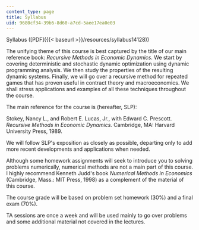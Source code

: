 ```yaml
---
content_type: page
title: Syllabus
uid: 9680cf34-39b6-8d60-a7cd-5aee17ea0e03
---
```


Syllabus ([PDF]({{< baseurl >}}/resources/syllabus14128))

The unifying theme of this course is best captured by the title of our main reference book: _Recursive Methods in Economic Dynamics_. We start by covering deterministic and stochastic dynamic optimization using dynamic programming analysis. We then study the properties of the resulting dynamic systems. Finally, we will go over a recursive method for repeated games that has proven useful in contract theory and macroeconomics. We shall stress applications and examples of all these techniques throughout the course.

The main reference for the course is (hereafter, SLP):

Stokey, Nancy L., and Robert E. Lucas, Jr., with Edward C. Prescott. _Recursive Methods in Economic Dynamics._ Cambridge, MA: Harvard University Press, 1989.

We will follow SLP's exposition as closely as possible, departing only to add more recent developments and applications when needed.

Although some homework assignments will seek to introduce you to solving problems numerically, numerical methods are not a main part of this course. I highly recommend Kenneth Judd's book _Numerical Methods in Economics_ (Cambridge, Mass.: MIT Press, 1998) as a complement of the material of this course.

The course grade will be based on problem set homework (30%) and a final exam (70%).

TA sessions are once a week and will be used mainly to go over problems and some additional material not covered in the lectures.